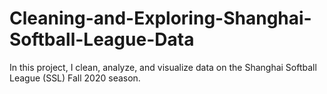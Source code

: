 # Cleaning-and-Exploring-Shanghai-Softball-League-Data
In this project, I clean, analyze, and visualize data on the Shanghai Softball League (SSL) Fall 2020 season.

